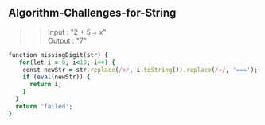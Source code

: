 ## Algorithm-Challenges-for-String

>> Input : "2 + 5 = x"
>> </br>
>> Output : "7"

```ruby
function missingDigit(str) {
   for(let i = 0; i<10; i++) {
    const newStr = str.replace(/x/, i.toString()).replace(/=/, '===');
    if (eval(newStr)) {
      return i;
    }
  }
  return 'failed';
}

```
